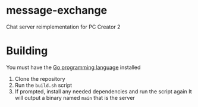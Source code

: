# message-exchange
Chat server reimplementation for PC Creator 2

# Building
You must have the [Go programming language](https://go.dev) installed
1. Clone the repository
2. Run the `build.sh` script
3. If prompted, install any needed dependencies and run the script again
It will output a binary named `main` that is the server
